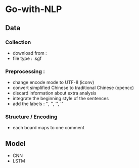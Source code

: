 # Go-with-NLP
## Data
### Collection
  * download from : 
  * file type : .sgf
### Preprocessing :
  * change encode mode to UTF-8 (iconv)
  * convert simplified Chinese to traditional Chinese (opencc)
  * discard information about extra analysis
  * integrate the beginning style of the sentences
  * add the labels : '</s>', '</end>', '<step>', '<step-N>'
### Structure / Encoding
  * each board maps to one comment
## Model
  * CNN
  * LSTM
